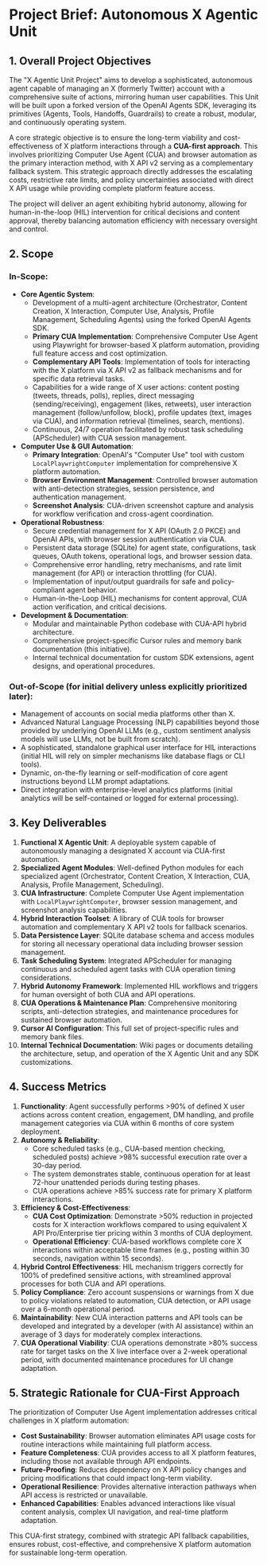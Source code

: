 # Project Brief: Autonomous X Agentic Unit

## 1. Overall Project Objectives

The "X Agentic Unit Project" aims to develop a sophisticated, autonomous agent capable of managing an X (formerly Twitter) account with a comprehensive suite of actions, mirroring human user capabilities. This Unit will be built upon a forked version of the OpenAI Agents SDK, leveraging its primitives (Agents, Tools, Handoffs, Guardrails) to create a robust, modular, and continuously operating system.

A core strategic objective is to ensure the long-term viability and cost-effectiveness of X platform interactions through a **CUA-first approach**. This involves prioritizing Computer Use Agent (CUA) and browser automation as the primary interaction method, with X API v2 serving as a complementary fallback system. This strategic approach directly addresses the escalating costs, restrictive rate limits, and policy uncertainties associated with direct X API usage while providing complete platform feature access.

The project will deliver an agent exhibiting hybrid autonomy, allowing for human-in-the-loop (HIL) intervention for critical decisions and content approval, thereby balancing automation efficiency with necessary oversight and control.

## 2. Scope

### In-Scope:

*   **Core Agentic System**:
    *   Development of a multi-agent architecture (Orchestrator, Content Creation, X Interaction, Computer Use, Analysis, Profile Management, Scheduling Agents) using the forked OpenAI Agents SDK.
    *   **Primary CUA Implementation**: Comprehensive Computer Use Agent using Playwright for browser-based X platform automation, providing full feature access and cost optimization.
    *   **Complementary API Tools**: Implementation of tools for interacting with the X platform via X API v2 as fallback mechanisms and for specific data retrieval tasks.
    *   Capabilities for a wide range of X user actions: content posting (tweets, threads, polls), replies, direct messaging (sending/receiving), engagement (likes, retweets), user interaction management (follow/unfollow, block), profile updates (text, images via CUA), and information retrieval (timelines, search, mentions).
    *   Continuous, 24/7 operation facilitated by robust task scheduling (APScheduler) with CUA session management.
*   **Computer Use & GUI Automation**:
    *   **Primary Integration**: OpenAI's "Computer Use" tool with custom `LocalPlaywrightComputer` implementation for comprehensive X platform automation.
    *   **Browser Environment Management**: Controlled browser automation with anti-detection strategies, session persistence, and authentication management.
    *   **Screenshot Analysis**: CUA-driven screenshot capture and analysis for workflow verification and cross-agent coordination.
*   **Operational Robustness**:
    *   Secure credential management for X API (OAuth 2.0 PKCE) and OpenAI APIs, with browser session authentication via CUA.
    *   Persistent data storage (SQLite) for agent state, configurations, task queues, OAuth tokens, operational logs, and browser session data.
    *   Comprehensive error handling, retry mechanisms, and rate limit management (for API) or interaction throttling (for CUA).
    *   Implementation of input/output guardrails for safe and policy-compliant agent behavior.
    *   Human-in-the-Loop (HIL) mechanisms for content approval, CUA action verification, and critical decisions.
*   **Development & Documentation**:
    *   Modular and maintainable Python codebase with CUA-API hybrid architecture.
    *   Comprehensive project-specific Cursor rules and memory bank documentation (this initiative).
    *   Internal technical documentation for custom SDK extensions, agent designs, and operational procedures.

### Out-of-Scope (for initial delivery unless explicitly prioritized later):

*   Management of accounts on social media platforms other than X.
*   Advanced Natural Language Processing (NLP) capabilities beyond those provided by underlying OpenAI LLMs (e.g., custom sentiment analysis models will use LLMs, not be built from scratch).
*   A sophisticated, standalone graphical user interface for HIL interactions (initial HIL will rely on simpler mechanisms like database flags or CLI tools).
*   Dynamic, on-the-fly learning or self-modification of core agent instructions beyond LLM prompt adaptations.
*   Direct integration with enterprise-level analytics platforms (initial analytics will be self-contained or logged for external processing).

## 3. Key Deliverables

1.  **Functional X Agentic Unit**: A deployable system capable of autonomously managing a designated X account via CUA-first automation.
2.  **Specialized Agent Modules**: Well-defined Python modules for each specialized agent (Orchestrator, Content Creation, X Interaction, CUA, Analysis, Profile Management, Scheduling).
3.  **CUA Infrastructure**: Complete Computer Use Agent implementation with `LocalPlaywrightComputer`, browser session management, and screenshot analysis capabilities.
4.  **Hybrid Interaction Toolset**: A library of CUA tools for browser automation and complementary X API v2 tools for fallback scenarios.
5.  **Data Persistence Layer**: SQLite database schema and access modules for storing all necessary operational data including browser session management.
6.  **Task Scheduling System**: Integrated APScheduler for managing continuous and scheduled agent tasks with CUA operation timing considerations.
7.  **Hybrid Autonomy Framework**: Implemented HIL workflows and triggers for human oversight of both CUA and API operations.
8.  **CUA Operations & Maintenance Plan**: Comprehensive monitoring scripts, anti-detection strategies, and maintenance procedures for sustained browser automation.
9.  **Cursor AI Configuration**: This full set of project-specific rules and memory bank files.
10. **Internal Technical Documentation**: Wiki pages or documents detailing the architecture, setup, and operation of the X Agentic Unit and any SDK customizations.

## 4. Success Metrics

1.  **Functionality**: Agent successfully performs >90% of defined X user actions across content creation, engagement, DM handling, and profile management categories via CUA within 6 months of core system deployment.
2.  **Autonomy & Reliability**:
    *   Core scheduled tasks (e.g., CUA-based mention checking, scheduled posts) achieve >98% successful execution rate over a 30-day period.
    *   The system demonstrates stable, continuous operation for at least 72-hour unattended periods during testing phases.
    *   CUA operations achieve >85% success rate for primary X platform interactions.
3.  **Efficiency & Cost-Effectiveness**:
    *   **CUA Cost Optimization**: Demonstrate >50% reduction in projected costs for X interaction workflows compared to using equivalent X API Pro/Enterprise tier pricing within 3 months of CUA deployment.
    *   **Operational Efficiency**: CUA-based workflows complete core X interactions within acceptable time frames (e.g., posting within 30 seconds, navigation within 15 seconds).
4.  **Hybrid Control Effectiveness**: HIL mechanism triggers correctly for 100% of predefined sensitive actions, with streamlined approval processes for both CUA and API operations.
5.  **Policy Compliance**: Zero account suspensions or warnings from X due to policy violations related to automation, CUA detection, or API usage over a 6-month operational period.
6.  **Maintainability**: New CUA interaction patterns and API tools can be developed and integrated by a developer (with AI assistance) within an average of 3 days for moderately complex interactions.
7.  **CUA Operational Viability**: CUA operations demonstrate >80% success rate for target tasks on the X live interface over a 2-week operational period, with documented maintenance procedures for UI change adaptation.

## 5. Strategic Rationale for CUA-First Approach

The prioritization of Computer Use Agent implementation addresses critical challenges in X platform automation:

*   **Cost Sustainability**: Browser automation eliminates API usage costs for routine interactions while maintaining full platform access.
*   **Feature Completeness**: CUA provides access to all X platform features, including those not available through API endpoints.
*   **Future-Proofing**: Reduces dependency on X API policy changes and pricing modifications that could impact long-term viability.
*   **Operational Resilience**: Provides alternative interaction pathways when API access is restricted or unavailable.
*   **Enhanced Capabilities**: Enables advanced interactions like visual content analysis, complex UI navigation, and real-time platform adaptation.

This CUA-first strategy, combined with strategic API fallback capabilities, ensures robust, cost-effective, and comprehensive X platform automation for sustainable long-term operation.